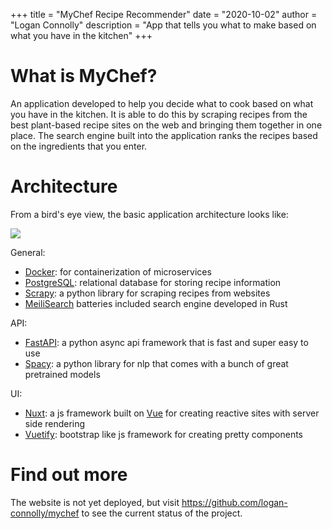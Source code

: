 +++
title = "MyChef Recipe Recommender"
date = "2020-10-02"
author = "Logan Connolly"
description = "App that tells you what to make based on what you have in the kitchen"
+++

# What is MyChef?

An application developed to help you decide what to cook based on what you have in the kitchen. It is able to do this by scraping recipes from the best plant-based recipe sites on the web and bringing them together in one place. The search engine built into the application ranks the recipes based on the ingredients that you enter.

# Architecture

From a bird's eye view, the basic application architecture looks like:

![](/img/mychef_overview/basic_architecture.png)


General:
* [Docker](https://www.docker.com/): for containerization of microservices
* [PostgreSQL](https://www.postgresql.org/): relational database for storing recipe information
* [Scrapy](https://scrapy.org/): a python library for scraping recipes from websites
* [MeiliSearch](https://docs.meilisearch.com/) batteries included search engine developed in Rust

API:
* [FastAPI](https://fastapi.tiangolo.com/): a python async api framework that is fast and super easy to use
* [Spacy](https://spacy.io/): a python library for nlp that comes with a bunch of great pretrained models

UI:
* [Nuxt](https://nuxtjs.org/): a js framework built on [Vue](https://vuejs.org/) for creating reactive sites with server side rendering 
* [Vuetify](https://vuetifyjs.com/en/): bootstrap like js framework for creating pretty components


# Find out more

The website is not yet deployed, but visit https://github.com/logan-connolly/mychef to see the current status of the project.
